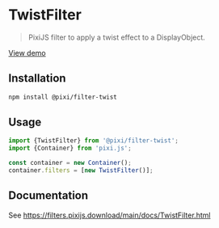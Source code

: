 # TwistFilter

> PixiJS filter to apply a twist effect to a DisplayObject.

[View demo](https://filters.pixijs.download/main/demo/index.html?enabled=TwistFilter)

## Installation

```bash
npm install @pixi/filter-twist
```

## Usage

```js
import {TwistFilter} from '@pixi/filter-twist';
import {Container} from 'pixi.js';

const container = new Container();
container.filters = [new TwistFilter()];
```

## Documentation

See https://filters.pixijs.download/main/docs/TwistFilter.html